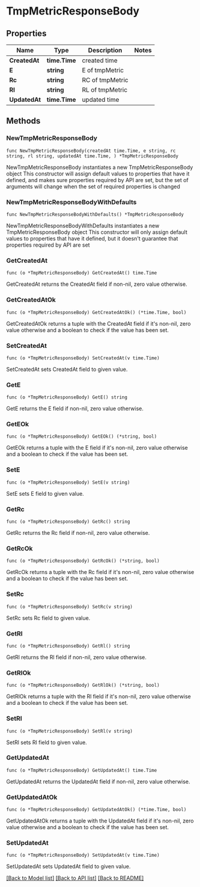# TmpMetricResponseBody

## Properties

Name | Type | Description | Notes
------------ | ------------- | ------------- | -------------
**CreatedAt** | **time.Time** | created time | 
**E** | **string** | E of tmpMetric | 
**Rc** | **string** | RC of tmpMetric | 
**Rl** | **string** | RL of tmpMetric | 
**UpdatedAt** | **time.Time** | updated time | 

## Methods

### NewTmpMetricResponseBody

`func NewTmpMetricResponseBody(createdAt time.Time, e string, rc string, rl string, updatedAt time.Time, ) *TmpMetricResponseBody`

NewTmpMetricResponseBody instantiates a new TmpMetricResponseBody object
This constructor will assign default values to properties that have it defined,
and makes sure properties required by API are set, but the set of arguments
will change when the set of required properties is changed

### NewTmpMetricResponseBodyWithDefaults

`func NewTmpMetricResponseBodyWithDefaults() *TmpMetricResponseBody`

NewTmpMetricResponseBodyWithDefaults instantiates a new TmpMetricResponseBody object
This constructor will only assign default values to properties that have it defined,
but it doesn't guarantee that properties required by API are set

### GetCreatedAt

`func (o *TmpMetricResponseBody) GetCreatedAt() time.Time`

GetCreatedAt returns the CreatedAt field if non-nil, zero value otherwise.

### GetCreatedAtOk

`func (o *TmpMetricResponseBody) GetCreatedAtOk() (*time.Time, bool)`

GetCreatedAtOk returns a tuple with the CreatedAt field if it's non-nil, zero value otherwise
and a boolean to check if the value has been set.

### SetCreatedAt

`func (o *TmpMetricResponseBody) SetCreatedAt(v time.Time)`

SetCreatedAt sets CreatedAt field to given value.


### GetE

`func (o *TmpMetricResponseBody) GetE() string`

GetE returns the E field if non-nil, zero value otherwise.

### GetEOk

`func (o *TmpMetricResponseBody) GetEOk() (*string, bool)`

GetEOk returns a tuple with the E field if it's non-nil, zero value otherwise
and a boolean to check if the value has been set.

### SetE

`func (o *TmpMetricResponseBody) SetE(v string)`

SetE sets E field to given value.


### GetRc

`func (o *TmpMetricResponseBody) GetRc() string`

GetRc returns the Rc field if non-nil, zero value otherwise.

### GetRcOk

`func (o *TmpMetricResponseBody) GetRcOk() (*string, bool)`

GetRcOk returns a tuple with the Rc field if it's non-nil, zero value otherwise
and a boolean to check if the value has been set.

### SetRc

`func (o *TmpMetricResponseBody) SetRc(v string)`

SetRc sets Rc field to given value.


### GetRl

`func (o *TmpMetricResponseBody) GetRl() string`

GetRl returns the Rl field if non-nil, zero value otherwise.

### GetRlOk

`func (o *TmpMetricResponseBody) GetRlOk() (*string, bool)`

GetRlOk returns a tuple with the Rl field if it's non-nil, zero value otherwise
and a boolean to check if the value has been set.

### SetRl

`func (o *TmpMetricResponseBody) SetRl(v string)`

SetRl sets Rl field to given value.


### GetUpdatedAt

`func (o *TmpMetricResponseBody) GetUpdatedAt() time.Time`

GetUpdatedAt returns the UpdatedAt field if non-nil, zero value otherwise.

### GetUpdatedAtOk

`func (o *TmpMetricResponseBody) GetUpdatedAtOk() (*time.Time, bool)`

GetUpdatedAtOk returns a tuple with the UpdatedAt field if it's non-nil, zero value otherwise
and a boolean to check if the value has been set.

### SetUpdatedAt

`func (o *TmpMetricResponseBody) SetUpdatedAt(v time.Time)`

SetUpdatedAt sets UpdatedAt field to given value.



[[Back to Model list]](../README.md#documentation-for-models) [[Back to API list]](../README.md#documentation-for-api-endpoints) [[Back to README]](../README.md)


